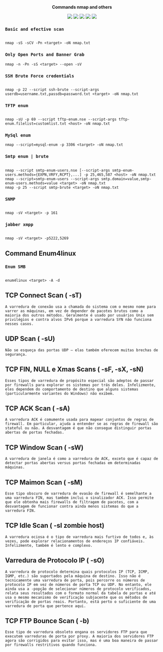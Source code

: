 <p align="center" dir="auto"><strong>Commands nmap and others</strong></p>  
  
<div>
  <p align="center" dir="auto">
  <a href="https://www.instagram.com/prohacker77_/" target="_blank"><img src="https://img.shields.io/badge/-Instagram-%23E4405F?style=for-the-badge&logo=instagram&logoColor=39ff14&logoColor=white&color=black" target="_blank"></a>
  <a href="https://discord.gg/Z2C2CyVZFU" target="_blank"><img src="https://img.shields.io/badge/-Discord-7289DA?style=for-the-badge&logo=discord&logoColor=39ff14&logoColor=white&color=black" target="_blank"></a>
  <a href="https://www.linkedin.com/in/caique-barreto-7809b2217/" target="_blank"><img src="https://img.shields.io/badge/-LinkdIn-%230077B5?style=for-the-badge&logo=linkedin&logoColor=39ff14&logoColor=white&color=black" target="_blank"></a>
  <a href="mailto:caique.hbarreto@gmail.com" target="_blank"><img src="https://img.shields.io/badge/-Gmail-%23333?style=for-the-badge&logo=gmail&logoColor=39ff14&logoColor=white&color=black" target="_blank"></a>
  <a href="https://t.me/PeakyBlindersW" target="_blank"><img src="https://img.shields.io/badge/Telegram-2CA5E0?style=for-the-badge&logo=telegram&logoColor=39ff14&logoColor=white&color=black" target="_blank"></a>
  </p>
</div>

### `Basic and efective scan`

```shell

nmap -sS -sCV -Pn <target> -oN nmap.txt

```
### `Only Open Ports and Banner Grab`

```shell
nmap -n -Pn -sS <target> --open -sV
```

### `SSH Brute Force credentials`
```shell

nmap -p 22 --script ssh-brute --script-args userdb=username.txt,passdb=password.txt <target> -oN nmap.txt

```

### `TFTP enum`
```shell

nmap -sU -p 69 --script tftp-enum.nse --script-args tftp-enum.filelist=customlist.txt <host> -oN nmap.txt

```

### `MySql enum`
```shell
nmap --script=mysql-enum -p 3306 <target> -oN nmap.txt
```

### `Smtp enum | brute`
```shell

nmap --script smtp-enum-users.nse [--script-args smtp-enum-users.methods={EXPN,VRFY,RCPT},...] -p 25,465,587 <host> -oN nmap.txt
nmap --script=smtp-enum-users --script-args smtp.domain=value,smtp-enum-users.methods=value <target> -oN nmap.txt
nmap -p 25 --script smtp-brute <target> -oN nmap.txt

```

### `SNMP`
```shell

nmap -sV <target> -p 161

```

### `jabber xmpp`
```shell

nmap -sV <target> -p5222,5269

```

## Command Enum4linux

### `Enum SMB`
```shell

enum4linux <target> -A -d

```

## TCP Connect Scan ( -sT)
```shell
A varredura de conexão usa a chamada do sistema com o mesmo nome para varrer as máquinas, em vez de depender de pacotes brutos como a maioria dos outros métodos. Geralmente é usado por usuários Unix sem privilégios e contra alvos IPv6 porque a varredura SYN não funciona nesses casos.
```

## UDP Scan ( -sU)
```shell
Não se esqueça das portas UDP — elas também oferecem muitas brechas de segurança.
```

## TCP FIN, NULL e Xmas Scans ( -sF, -sX, -sN)
```shell
Esses tipos de varredura de propósito especial são adeptos de passar por firewalls para explorar os sistemas por trás deles. Infelizmente, eles dependem do comportamento de destino que alguns sistemas (particularmente variantes do Windows) não exibem.
```

## TCP ACK Scan ( -sA)
```shell
A varredura ACK é comumente usada para mapear conjuntos de regras de firewall. Em particular, ajuda a entender se as regras de firewall são stateful ou não. A desvantagem é que não consegue distinguir portas abertas de portas fechadas.
```

## TCP Window Scan ( -sW)
```shell
A varredura de janela é como a varredura de ACK, exceto que é capaz de detectar portas abertas versus portas fechadas em determinadas máquinas.
```

## TCP Maimon Scan ( -sM)
```shell
Esse tipo obscuro de varredura de evasão de firewall é semelhante a uma varredura FIN, mas também inclui o sinalizador ACK. Isso permite que ele obtenha mais firewalls de filtragem de pacotes, com a desvantagem de funcionar contra ainda menos sistemas do que a varredura FIN.
```

## TCP Idle Scan ( -sI zombie host) 
```shell
A varredura ociosa é o tipo de varredura mais furtivo de todos e, às vezes, pode explorar relacionamentos de endereços IP confiáveis. Infelizmente, também é lento e complexo.
```

## Varredura de Protocolo IP ( -sO)
```shell
A varredura de protocolo determina quais protocolos IP (TCP, ICMP, IGMP, etc.) são suportados pela máquina de destino. Isso não é tecnicamente uma varredura de porta, pois percorre os números de protocolo IP em vez de números de porta TCP ou UDP. No entanto, ele ainda usa a -popção de selecionar números de protocolo verificados, relata seus resultados com o formato normal da tabela de portas e até usa o mesmo mecanismo de verificação subjacente que os métodos de verificação de portas reais. Portanto, está perto o suficiente de uma varredura de porta que pertence aqui.
```

## TCP FTP Bounce Scan ( -b)
```shell
Esse tipo de varredura obsoleto engana os servidores FTP para que executem varreduras de porta por proxy. A maioria dos servidores FTP agora são corrigidos para evitar isso, mas é uma boa maneira de passar por firewalls restritivos quando funciona.
```
